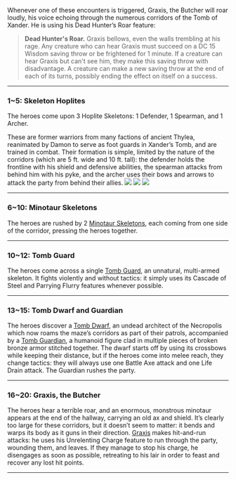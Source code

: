 Whenever one of these encounters is triggered, Graxis, the Butcher will roar loudly, his voice echoing through the numerous corridors of the Tomb of Xander. He is using his Dead Hunter’s Roar feature:

> **Dead Hunter's Roar.** Graxis bellows, even the walls trembling at his rage. Any creature who can hear Graxis must succeed on a DC 15 Wisdom saving throw or be frightened for 1 minute. If a creature can hear Graxis but can't see him, they make this saving throw with disadvantage. A creature can make a new saving throw at the end of each of its turns, possibly ending the effect on itself on a success.

---
### 1~5: Skeleton Hoplites
The heroes come upon 3 Hoplite Skeletons: 1 Defender, 1 Spearman, and 1 Archer. 

These are former warriors from many factions of ancient Thylea, reanimated by Damon to serve as foot guards in Xander’s Tomb, and are trained in combat. Their formation is simple, limited by the nature of the corridors (which are 5 ft. wide and 10 ft. tall): the defender holds the frontline with his shield and defensive abilities, the spearman attacks from behind him with his pyke, and the archer uses their bows and arrows to attack the party from behind their allies.
**![](https://lh7-rt.googleusercontent.com/docsz/AD_4nXcZIEVKFr7hxp5kMNlb_ZVByO7Y3Rk0-RO-ELBX3QD2-3fgl6O3vi6NIIyFiry7o4yN6l0kf1r02ZsHZQ2_qdR2tbnpluQYOBduCgojDro0nHHSAZ-SscuRGOPsOaAgxzH3Hd6bpxNCetpXBGSL4Ykpr_tI?key=nnLvcbRJFPno7PB_R_0JyQ)**
**![](https://lh7-rt.googleusercontent.com/docsz/AD_4nXc-_H8FEMg5ezQNXIGHlM-IEJ464rMUwhi8sDlMuUiwJK961OavNoDaNVLDdK8IcBkBT25pM22Th9tjhkzLXjzIi9SMFQBFFvirYjPK-x93mn5nOKRZcgyNsHnRML5awFwRtTpeihekBrAZzqfU8kCTfnX0?key=nnLvcbRJFPno7PB_R_0JyQ)**
**![](https://lh7-rt.googleusercontent.com/docsz/AD_4nXcRHGdxB3PmqqUOj2ZXuja6WMKoVFtCSiahpCXG5GciHG8VUbk23BxTY4xY6o_Pk6PMJpp9xp5wH-SNIuQJazZ6BitiMSX6PsfUpztOCLa4U7appEavLaBd78JyjMyidEkNs05N7INvg83Z_Iq44VaPc-jo?key=nnLvcbRJFPno7PB_R_0JyQ)**

---
### 6~10: Minotaur Skeletons
The heroes are rushed by 2 [Minotaur Skeletons](http://192.168.1.3:5050/bestiary.html#minotaur%20skeleton_xmm), each coming from one side of the corridor, pressing the heroes together. 

--- 
### 10~12: Tomb Guard
The heroes come across a single [Tomb Guard](https://homebrewery.naturalcrit.com/share/1BPiqQxruIyXi_F3fjhK2L3mL_wXXz4KNwwx8AHLNOu0U), an unnatural, multi-armed skeleton. It fights violently and without tactics: it simply uses its Cascade of Steel and Parrying Flurry features whenever possible.

---
### 13~15: Tomb Dwarf and Guardian
The heroes discover a [Tomb Dwarf](http://192.168.1.3:5050/bestiary.html#tomb%20dwarf_toa), an undead architect of the Necropolis which now roams the maze’s corridors as part of their patrols, accompanied by a [Tomb Guardian](http://192.168.1.3:5050/bestiary.html#tomb%20guardian_toa), a humanoid figure clad in multiple pieces of broken bronze armor stitched together. The dwarf starts off by using its crossbows while keeping their distance, but if the heroes come into melee reach, they change tactics: they will always use one Battle Axe attack and one Life Drain attack. The Guardian rushes the party.

---
### 16~20: Graxis, the Butcher
The heroes hear a terrible roar, and an enormous, monstrous minotaur appears at the end of the hallway, carrying an old ax and shield. It’s clearly too large for these corridors, but it doesn’t seem to matter: it bends and warps its body as it guns in their direction. [Graxis](https://drive.google.com/file/d/1x5mdviFGyxZ1-CMpfGDaMfFwyROAv_OL/view?usp=sharing) makes hit-and-run attacks: he uses his Unrelenting Charge feature to run through the party, wounding them, and leaves. If they manage to stop his charge, he disengages as soon as possible, retreating to his lair in order to feast and recover any lost hit points.

---